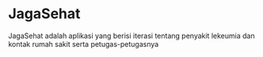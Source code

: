# JagaSehat
JagaSehat adalah aplikasi yang berisi iterasi tentang penyakit lekeumia dan kontak rumah sakit serta petugas-petugasnya
